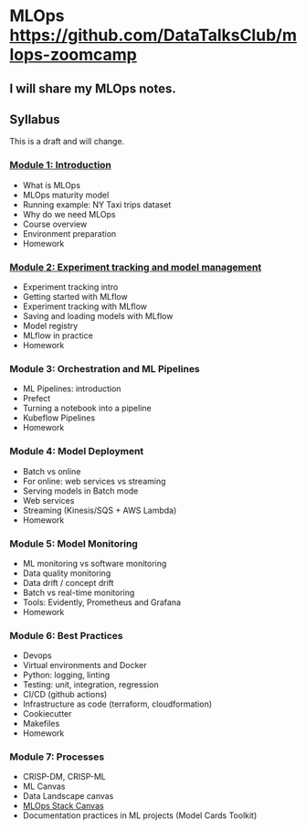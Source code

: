 # MLOps https://github.com/DataTalksClub/mlops-zoomcamp

## I will share my MLOps notes. 

## Syllabus

This is a draft and will change. 


### [Module 1: Introduction](01-intro)

* What is MLOps
* MLOps maturity model
* Running example: NY Taxi trips dataset
* Why do we need MLOps
* Course overview
* Environment preparation
* Homework


### [Module 2: Experiment tracking and model management](02-experiment-tracking)

* Experiment tracking intro
* Getting started with MLflow
* Experiment tracking with MLflow
* Saving and loading models with MLflow
* Model registry
* MLflow in practice
* Homework




### Module 3: Orchestration and ML Pipelines

* ML Pipelines: introduction
* Prefect
* Turning a notebook into a pipeline
* Kubeflow Pipelines
* Homework 


### Module 4: Model Deployment 

* Batch vs online
* For online: web services vs streaming
* Serving models in Batch mode
* Web services
* Streaming (Kinesis/SQS + AWS Lambda)
* Homework


### Module 5: Model Monitoring

* ML monitoring vs software monitoring 
* Data quality monitoring
* Data drift / concept drift 
* Batch vs real-time monitoring 
* Tools: Evidently, Prometheus and Grafana
* Homework 


### Module 6: Best Practices

* Devops
* Virtual environments and Docker
* Python: logging, linting
* Testing: unit, integration, regression 
* CI/CD (github actions)
* Infrastructure as code (terraform, cloudformation)
* Cookiecutter
* Makefiles
* Homework


### Module 7: Processes

* CRISP-DM, CRISP-ML
* ML Canvas
* Data Landscape canvas
* [MLOps Stack Canvas](https://miro.com/miroverse/mlops-stack-canvas/)
* Documentation practices in ML projects (Model Cards Toolkit)
